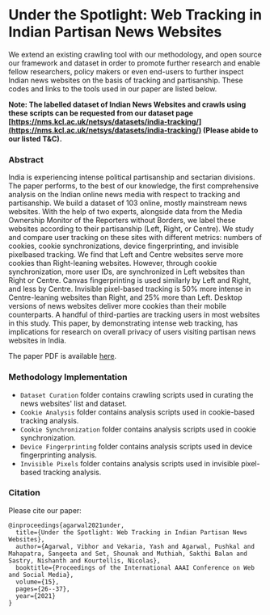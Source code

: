 # Under the Spotlight: Web Tracking in Indian Partisan News Websites

We extend an existing crawling tool with our methodology, and open source our framework and dataset in order to promote further research and enable fellow researchers, policy makers or even end-users to further inspect Indian news websites on the basis of tracking and partisanship. These codes and links to the tools used in our paper are listed below.

**Note: The labelled dataset of Indian News Websites and crawls using these scripts can be requested from our dataset page [https://nms.kcl.ac.uk/netsys/datasets/india-tracking/](https://nms.kcl.ac.uk/netsys/datasets/india-tracking/) (Please abide to our listed T&C).**

### Abstract
India is experiencing intense political partisanship and sectarian divisions. The paper performs, to the best of our knowledge, the first comprehensive analysis on the Indian online news media with respect to tracking and partisanship. We build a dataset of 103 online, mostly mainstream news websites. With the help of two experts, alongside data from the Media Ownership Monitor of the Reporters without Borders, we label these websites according to their partisanship (Left, Right, or Centre). We study and compare user tracking on these sites with different metrics: numbers of cookies, cookie synchronizations, device fingerprinting, and invisible pixelbased tracking. We find that Left and Centre websites serve more cookies than Right-leaning websites. However, through cookie synchronization, more user IDs, are synchronized in Left websites than Right or Centre. Canvas fingerprinting is used similarly by Left and Right, and less by Centre. Invisible pixel-based tracking is 50% more intense in Centre-leaning websites than Right, and 25% more than Left. Desktop versions of news websites deliver more cookies than their mobile counterparts. A handful of third-parties are tracking users in most websites in this study. This paper, by demonstrating intense web tracking, has implications for research on overall privacy of users visiting partisan news websites in India.

The paper PDF is available [here](https://arxiv.org/pdf/2102.03656.pdf).

### Methodology Implementation
* `Dataset Curation` folder contains crawling scripts used in curating the news websites' list and dataset.
* `Cookie Analysis` folder contains analysis scripts used in cookie-based tracking analysis.
* `Cookie Synchronization` folder contains analysis scripts used in cookie synchronization.
* `Device Fingerprinting` folder contains analysis scripts used in device fingerprinting analysis.
* `Invisible Pixels` folder contains analysis scripts used in invisible pixel-based tracking analysis.

### Citation
Please cite our paper:
```
@inproceedings{agarwal2021under,
  title={Under the Spotlight: Web Tracking in Indian Partisan News Websites},
  author={Agarwal, Vibhor and Vekaria, Yash and Agarwal, Pushkal and Mahapatra, Sangeeta and Set, Shounak and Muthiah, Sakthi Balan and Sastry, Nishanth and Kourtellis, Nicolas},
  booktitle={Proceedings of the International AAAI Conference on Web and Social Media},
  volume={15},
  pages={26--37},
  year={2021}
}
```
